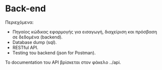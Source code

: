 # Back-end

Περιεχόμενα:

- Πηγαίος κώδικας εφαρμογής για εισαγωγή, διαχείριση και
  πρόσβαση σε δεδομένα (backend).
- Database dump (sql).
- RESTful API.
- Τesting του backend (json for Postman).

To documentation του API βρίσκεται στον φάκελο ../api.
